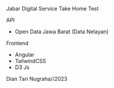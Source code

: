 Jabar Digital Service Take Home Test

API
- Open Data Jawa Barat (Data Nelayan)

Frontend
- Angular
- TailwindCSS
- D3 Js


Dian Tari Nugraha//2023
